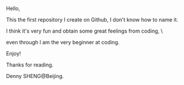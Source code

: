 Hello,

This the first repository I create on Github, I don't know how to name it.

I think it's very fun and obtain some great feelings from coding, \

even through I am the very beginner at coding.

Enjoy!

Thanks for reading.

Denny SHENG@Beijing.

